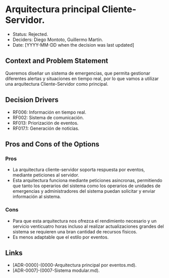 # Arquitectura principal Cliente-Servidor.

* Status: Rejected.
* Deciders: Diego Montoto, Guillermo Martín.
* Date: [YYYY-MM-DD when the decision was last updated]


## Context and Problem Statement

Queremos diseñar un sistema de emergencias, que permita gestionar diferentes alertas y situaciones en tiempo real, por lo que vamos a utilizar una arquitectura Cliente-Servidor como principal.

## Decision Drivers

* RF006: Información en tiempo real.
* RF002: Sistema de comunicación.
* RF013: Priorización de eventos.
* RF017.1: Generación de noticias.


## Pros and Cons of the Options

### Pros
* La arquitectura cliente-servidor soporta respuesta por eventos, mediante peticiones al servidor.
* Esta arquitectura funciona mediante peticiones asincronas, permitiendo que tanto los operarios del sistema como los operarios de unidades de emergencias y administradores del sistema puedan
  solicitar y enviar información al sistema.


### Cons
* Para que esta arquitectura nos ofrezca el rendimiento necesario y un servicio venticuatro horas incluso al realizar actualizaciones grandes del sistema se requieren una bran cantidad de recursos físicos.
* Es menos adaptable que el estilo por eventos.


## Links 

* [ADR-0000]-(0000-Arquitectura principal por eventos.md).
* [ADR-0007]-(0007-Sistema modular.md).

